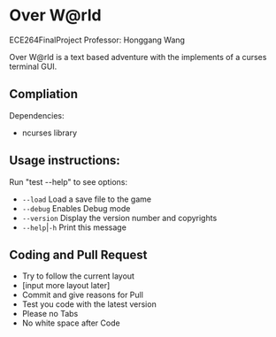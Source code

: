 Over W@rld
==================
ECE264FinalProject
Professor: Honggang Wang

Over W@rld is a text based adventure with the implements of a curses terminal GUI. 

Compliation
-----------

Dependencies:
* ncurses library

Usage instructions:
-----------
Run "test --help" to see options:
* `--load`			Load a save file to the game
* `--debug`			Enables Debug mode
* `--version`		Display the version number and copyrights
* `--help`|`-h`		Print this message




Coding and Pull Request
------------

* Try to follow the current layout
* [input more layout later]
* Commit and give reasons for Pull
* Test you code with the latest version
* Please no Tabs
* No white space after Code
